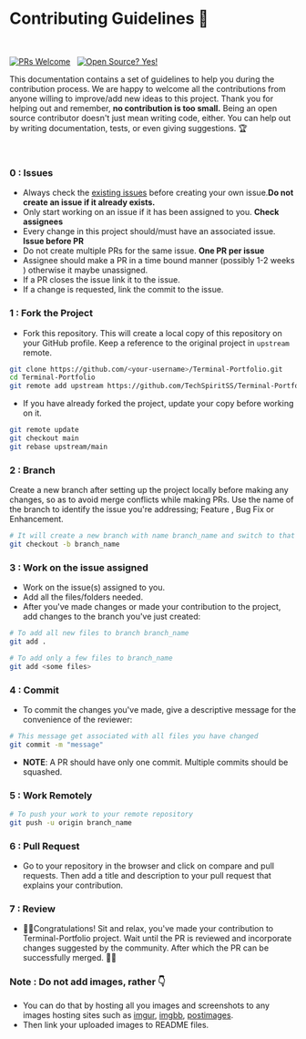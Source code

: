 # Contributing Guidelines 🤝

</br>

[![PRs Welcome](https://img.shields.io/badge/PRs-welcome-brightgreen.svg?style=flat-square)](http://makeapullrequest.com)
&nbsp;
[![Open Source? Yes!](https://badgen.net/badge/Open%20Source%20%3F/Yes%21/blue?icon=github)](https://github.com/Naereen/badges/)


This documentation contains a set of guidelines to help you during the contribution process.
We are happy to welcome all the contributions from anyone willing to improve/add new ideas to this project.
Thank you for helping out and remember, **no contribution is too small.**
Being an open source contributor doesn't just mean writing code, either. You can help out by writing documentation, tests, or even giving suggestions. 🏆

</br>

### 0 : Issues

- Always check the [existing issues](https://github.com/TechSpiritSS/Terminal-Portfolio/issues) before creating your own issue.**Do not create an issue if it already exists.**
- Only start working on an issue if it has been assigned to you. **Check assignees**
- Every change in this project should/must have an associated issue. **Issue before PR**
- Do not create multiple PRs for the same issue. **One PR per issue**
- Assignee should make a PR in a time bound manner (possibly 1-2 weeks ) otherwise it maybe unassigned.
- If a PR closes the issue link it to the issue.
- If a change is requested, link the commit to the issue.



###  1 : Fork the Project

- Fork this repository. This will create a local copy of this repository on your GitHub profile.
Keep a reference to the original project in `upstream` remote.  

```bash
git clone https://github.com/<your-username>/Terminal-Portfolio.git 
cd Terminal-Portfolio 
git remote add upstream https://github.com/TechSpiritSS/Terminal-Portfolio.git  
```   

- If you have already forked the project, update your copy before working on it.

```bash
git remote update
git checkout main
git rebase upstream/main
```  

###  2 : Branch

Create a new branch after setting up the project locally before making any changes, so as to avoid merge conflicts while making PRs.
Use the name of the branch to identify the issue you're addressing; Feature , Bug Fix or Enhancement.

```bash
# It will create a new branch with name branch_name and switch to that branch 
git checkout -b branch_name
```

###  3 : Work on the issue assigned

- Work on the issue(s) assigned to you.
- Add all the files/folders needed.
- After you've made changes or made your contribution to the project, add changes to the branch you've just created:

```bash  
# To add all new files to branch branch_name  
git add .  

# To add only a few files to branch_name
git add <some files>
```

###  4 : Commit

- To commit the changes you've made, give a descriptive message for the convenience of the reviewer:

```bash
# This message get associated with all files you have changed  
git commit -m "message"  
```

- **NOTE**: A PR should have only one commit. Multiple commits should be squashed.

###  5 : Work Remotely

```bash  
# To push your work to your remote repository
git push -u origin branch_name
```

###  6 : Pull Request

- Go to your repository in the browser and click on compare and pull requests.
Then add a title and description to your pull request that explains your contribution.  


### 7 : Review

- 🎉🌟Congratulations! Sit and relax, you've made your contribution to Terminal-Portfolio project. Wait until the PR is reviewed and incorporate changes suggested by the community. After which the PR can be successfully merged.
🎉🎊


### Note : Do not add images, rather 👇 
- You can do that by hosting all you images and screenshots to any images hosting sites such as [imgur](https://imgur.com/), [imgbb](https://imgbb.com/), [postimages](https://postimages.org/).
- Then link your uploaded images to README files.
    
